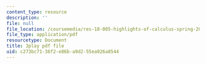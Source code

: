 ```yaml
---
content_type: resource
description: ''
file: null
file_location: /coursemedia/res-18-005-highlights-of-calculus-spring-2010/c273bc7136f2e86ba9d255ea026a8544_LgWFurXHX8U.pdf
file_type: application/pdf
resourcetype: Document
title: 3play pdf file
uid: c273bc71-36f2-e86b-a9d2-55ea026a8544
---
```

